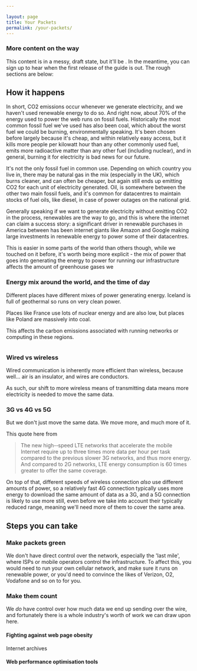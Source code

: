 ```yaml
---

layout: page
title: Your Packets
permalink: /your-packets/
---
```

### More content on the way

This content is in a messy, draft state, but it'll be . In the meantime, you can sign up to hear when the first release of the guide is out. The rough sections are below:

## How it happens

In short, CO2 emissions occur whenever we generate electricity, and we haven't used renewable energy to do so. And right now, about 70% of the energy used to power the web runs on fossil fuels. Historically the most common fossil fuel we've used has also been coal, which about the worst fuel we could be burning, environmentally speaking. It's been chosen before largely because it's cheap, and within relatively easy access, but it kills more people per kilowatt hour than any other commonly used fuel, emits more radioactive matter than any other fuel (including nuclear), and in general, burning it for electricity is bad news for our future.

It's not the only fossil fuel in common use. Depending on which country you live in, there may be natural gas in the mix (especially in the UK), which burns cleaner, and can often be cheaper, but again still ends up emitting CO2 for each unit of electricity generated. Oil, is somewhere between the other two main fossil fuels, and it's common for datacentres to maintain stocks of fuel oils, like diesel, in case of power outages on the national grid.

Generally speaking if we want to generate electricity without emitting CO2 in the process, renewables are the way to go, and this is where the internet can claim a success story: a significant driver in renewable purchases in America between has been internet giants like Amazon and Google making large investments in renewable energy to power some of their datacentres.

This is easier in some parts of the world than others though, while we touched on it before, it's worth being more explicit - the mix of power that goes into generating the energy to power for running our infrastructure affects the amount of greenhouse gases we

### Energy mix around the world, and the time of day

Different places have different mixes of power generating energy. Iceland is full of geothermal so runs on very clean power.

Places like France use lots of nuclear energy and are also low, but places like Poland are massively into coal.

This affects the carbon emissions associated with running networks or computing in these regions.

![]()


### Wired vs wireless

Wired communication is inherently more efficient than wireless, because well… air is an insulator, and wires are conductors.

As such, our shift to more wireless means of transmitting data means more electricity is needed to move the same data.

### 3G vs 4G vs 5G

But we don't just move the same data. We move more, and much more of it.

This quote here from

> The new high-­‐speed LTE networks that accelerate the mobile Internet require up to three times more data per hour per task compared to the previous slower 3G networks, and thus more energy. And compared to 2G networks, LTE energy consumption is 60 times greater to offer the same coverage.

On top of that, different speeds of wireless connection _also_ use different amounts of power, so a relatively fast 4G connection typically uses more energy to download the same amount of data as a 3G, and a 5G connection is likely to use more still, even before we take into account their typically reduced range, meaning we'll need more of them to cover the same area.


## Steps you can take

### Make packets green

We don't have direct control over the network, especially the 'last mile', where ISPs or mobile operators control the infrastructure. To affect this, you would need to run your own cellular network, and make sure it runs on renewable power, or you'd need to convince the likes of Verizon, O2, Vodafone and so on to for you.



### Make them count

We _do_ have control over how much data we end up sending over the wire, and fortunately there is a whole industry's worth of work we can draw upon here.

#### Fighting against web page obesity

Internet archives

#### Web performance optimisation tools
